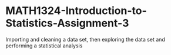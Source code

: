 # MATH1324-Introduction-to-Statistics-Assignment-3
Importing and cleaning a data set, then exploring the data set and performing a statistical analysis
